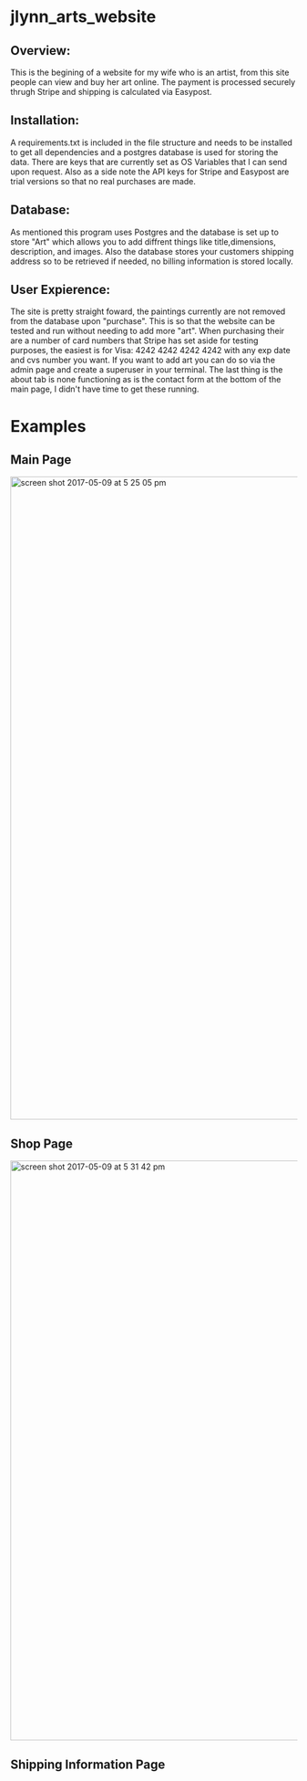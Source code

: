 # jlynn_arts_website

## Overview:

This is the begining of a website for my wife who is an artist, from this site people can view and buy her art online. The payment is
processed securely thrugh Stripe and shipping is calculated via Easypost.

## Installation:

A requirements.txt is included in the file structure and needs to be installed to get all dependencies and a postgres database is used 
for storing the data. There are keys that are currently set as OS Variables that I can send upon request. Also as a side note the API keys
for Stripe and Easypost are trial versions so that no real purchases are made.

## Database:

As mentioned this program uses Postgres and the database is set up to store "Art" which allows you to add diffrent things like title,dimensions,
description, and images. Also the database stores your customers shipping address so to be retrieved if needed, no billing information is stored
locally.

## User Expierence:

The site is pretty straight foward, the paintings currently are not removed from the database upon "purchase". This is so that the website can
be tested and run without needing to add more "art". When purchasing their are a number of card numbers that Stripe has set aside for testing
purposes, the easiest is for Visa: 4242 4242 4242 4242 with any exp date and cvs number you want. If you want to add art you can do so via the admin
page and create a superuser in your terminal. The last thing is the about tab is none functioning as is the contact form at the bottom of the 
main page, I didn't have time to get these running.

# Examples

## Main Page

<img width="1127" alt="screen shot 2017-05-09 at 5 25 05 pm" src="https://cloud.githubusercontent.com/assets/10622937/25875400/d366a738-34dc-11e7-8f23-d73315c63e50.png">

## Shop Page

<img width="1016" alt="screen shot 2017-05-09 at 5 31 42 pm" src="https://cloud.githubusercontent.com/assets/10622937/25875513/8cc55102-34dd-11e7-9aac-e9095624a462.png">

## Shipping Information Page






